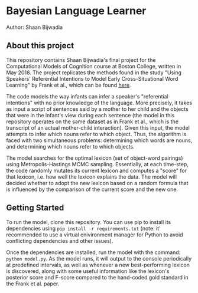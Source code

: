 # Bayesian Language Learner
Author: Shaan Bijwadia

## About this project
This repository contains Shaan Bijwadia's final project for the Computational Models of Cognition course at Boston College, written in May 2018. The project replicates the methods found in the study "Using Speakers' Referential Intentions to Model Early Cross-Situational Word Learning" by Frank et al., which can be found [here](https://doi.org/10.1111%2Fj.1467-9280.2009.02335.x).

The code models the way infants can infer a speaker's "referential intentions" with no prior knowledge of the language. More precisely, it takes as input a script of sentences said by a mother to her child and the objects that were in the infant's view during each sentence (the model in  this repository operates on the same dataset as in Frank et al., which is the transcript of an actual mother-child interaction). Given this input, the model attempts to infer which nouns refer to which object. Thus, the algorithm is faced with two simultaneous problems: determining which words are nouns, and determining which nouns refer to which objects.

The model searches for the optimal lexicon (set of object-word pairings) using Metropolis-Hastings MCMC sampling. Essentially, at each time-step, the code randomly mutates its current lexicon and computes a "score" for that lexicon, i.e. how well the lexicon explains the data. The model will decided whether to adopt the new lexicon based on a random formula that is influenced by the comparison of the current score and the new one.

## Getting Started
To run the model, clone this repository. You can use pip to install its dependencies using ``pip install -r requirements.txt`` (note: it' recommended to use a virtual enivironment manager for Python to avoid conflicting dependencies and other issues).

Once the dependencies are installed, run the model with the command: ``python model.py``. As the model runs, it will output to the console periodically at predefined intervals, as well as whenever a new best-performing lexicon is discovered, along with some useful information like the lexicon's posterior score and F-score compared to the hand-coded gold standard in the Frank et al. paper.
